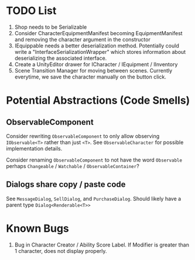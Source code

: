 # TODO List

1. Shop needs to be Serializable
2. Consider CharacterEquipmentManifest becoming EquipmentManifest and removing the character argument in the constructor
3. IEquippable needs a better deserialization method. Potentially could write a
   "InterfaceSerializationWrapper" which stores information about deserializing
   the associated interface.
4. Create a UnityEditor drawer for ICharacter / IEquipment / IInventory
5. Scene Transition Manager for moving between scenes. Currently everytime, we
   save the character manually on the button click.

# Potential Abstractions (Code Smells)

## ObservableComponent
Consider rewriting `ObservableComponent` to only allow observing
`IObservable<T>` rather than just `<T>`. See `ObservableCharacter` for possible
implementation details.

Consider renaming `ObservableComponent` to not have the word `Observable`
perhaps `Changeable` / `Watchable` / `ObservableContainer`?

## Dialogs share copy / paste code
See `MessageDialog`, `SellDialog`, and `PurchaseDialog`. Should likely have a parent type `Dialog<Renderable<T>>`

# Known Bugs

1. Bug in Character Creator / Ability Score Label. If Modifier is greater than 1
   character, does not display properly.
